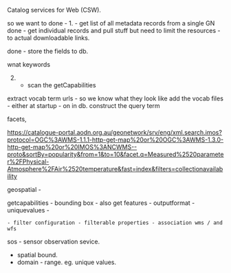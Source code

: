 
Catalog services for Web  (CSW).


so we want to 
  done - 1. - get list of all metadata records from a single GN
  done - get individual records and pull stuff
    but need to limit the resources - to actual downloadable links.

  done - store the fields to db.

wnat keywords

  2. - scan the getCapabilities


  extract vocab term urls - so we know what they look like
  add the vocab files - either at startup - on in db.
  construct the query term


facets,

https://catalogue-portal.aodn.org.au/geonetwork/srv/eng/xml.search.imos?protocol=OGC%3AWMS-1.1.1-http-get-map%20or%20OGC%3AWMS-1.3.0-http-get-map%20or%20IMOS%3ANCWMS--proto&sortBy=popularity&from=1&to=10&facet.q=Measured%2520parameter%2FPhysical-Atmosphere%2FAir%2520temperature&fast=index&filters=collectionavailability



geospatial - 

  getcapabilities
    - bounding box
    - also get features
    - outputformat
    - uniquevalues - 

    - filter configuration - filterable properties - association wms / and wfs

sos - sensor observation sevice. 
  - spatial bound.
  - domain - range. eg. unique values.





